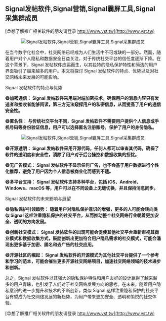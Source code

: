 ## **Signal发帖软件,Signal营销,Signal霸屏工具,Signal采集群成员**

[😍想了解推广相关软件的朋友请登录 http://www.vst.tw](http://www.vst.tw)

 <center><img src="https://vst.tw/MP4/tuiguang/png/5.png" alt="Signal发帖软件,Signal营销,Signal霸屏工具,Signal采集群成员"></center>

在当今数字化社会中，社交网络已经成为人们生活中不可或缺的一部分。然而，随着用户对个人隐私和数据安全日益关注，对于传统社交平台的信任度逐渐下降。在这个背景下，Signal 发帖软件应运而生，以其独特的隐私保护特性和简洁的用户界面吸引了越来越多的用户。本文将探讨 Signal 发帖软件的特点、优势以及对社交网络未来发展的可能影响。

Signal 发帖软件的特点与优势

**😄加密通信： Signal 发帖软件采用端对端加密技术，确保用户的消息内容只有发送者和接收者能够阅读，第三方无法窥探用户的私密信息，从而提高了用户的通信安全性。**

**😄匿名性： 与传统社交平台不同，Signal 发帖软件不需要用户提供个人信息或手机号码等身份验证信息，用户可以选择匿名注册账号，保护了用户的身份隐私。**

 <center><img src="https://vst.tw/MP4/tuiguang/png/6.png" alt="Signal发帖软件,Signal营销,Signal霸屏工具,Signal采集群成员"></center>

**😄开源透明： Signal 发帖软件采用开源代码，任何人都可以审查其代码，确保了软件的透明度和安全性，消除了用户对于后台操控和数据收集的担忧。**

**😄无广告模式： Signal 发帖软件不显示任何广告，也不会基于用户数据进行个性化推荐，避免了用户因为个人信息被商业化而感到不适。**

**😄多平台支持： Signal 发帖软件支持多种平台，包括 iOS、Android、Windows、macOS 等，用户可以在不同设备上无缝切换，并且保持消息同步。**

Signal 发帖软件的未来影响与展望

**😄隐私保护引领趋势： 随着用户对隐私保护意识的增强，更多的人可能会转向类似 Signal 这样注重隐私保护的社交平台，从而推动整个社交网络行业朝着更加安全、透明的方向发展。**

**😄创新社交模式： Signal 发帖软件的出现可能会促使其他社交平台重新审视其商业模式和数据收集方式，鼓励创新出更加符合用户隐私需求的社交模式，可能会涌现出更多基于加密、匿名和去广告的社交应用。**

**😄开源社区的崛起： Signal 发帖软件的开源模式为其他社交平台提供了一个参考和学习的范本，可能会催生更多开源社交网络项目，加速社交网络领域的技术进步和创新。**

总之，Signal 发帖软件以其强大的隐私保护特性和用户友好的设计赢得了越来越多的用户青睐，也引发了人们对于社交网络发展方向的思考。在未来，随着用户隐私意识的进一步提升和技术的不断创新，类似 Signal 这样注重隐私保护的社交平台有望成为社交网络发展的新趋势，为用户带来更加安全、透明和愉悦的社交体验。

[😍想了解推广相关软件的朋友请登录 http://www.vst.tw](http://www.vst.tw)



